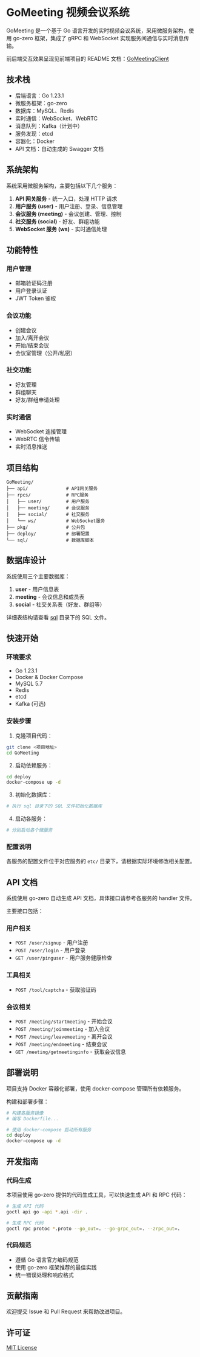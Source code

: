 # GoMeeting 视频会议系统

GoMeeting 是一个基于 Go 语言开发的实时视频会议系统，采用微服务架构，使用 go-zero 框架，集成了 gRPC 和 WebSocket 实现服务间通信与实时消息传输。

前后端交互效果呈现见前端项目的 README 文档：[GoMeetingClient](https://github.com/M00100111/GoMeetingClient)

## 技术栈

- 后端语言：Go 1.23.1
- 微服务框架：go-zero
- 数据库：MySQL、Redis
- 实时通信：WebSocket、WebRTC
- 消息队列：Kafka（计划中）
- 服务发现：etcd
- 容器化：Docker
- API 文档：自动生成的 Swagger 文档

## 系统架构

系统采用微服务架构，主要包括以下几个服务：

1. **API 网关服务** - 统一入口，处理 HTTP 请求
2. **用户服务 (user)** - 用户注册、登录、信息管理
3. **会议服务 (meeting)** - 会议创建、管理、控制
4. **社交服务 (social)** - 好友、群组功能
5. **WebSocket 服务 (ws)** - 实时通信处理

## 功能特性

### 用户管理
- 邮箱验证码注册
- 用户登录认证
- JWT Token 鉴权

### 会议功能
- 创建会议
- 加入/离开会议
- 开始/结束会议
- 会议室管理（公开/私密）

### 社交功能
- 好友管理
- 群组聊天
- 好友/群组申请处理

### 实时通信
- WebSocket 连接管理
- WebRTC 信令传输
- 实时消息推送

## 项目结构

```
GoMeeting/
├── api/              # API网关服务
├── rpcs/             # RPC服务
│   ├── user/         # 用户服务
│   ├── meeting/      # 会议服务
│   ├── social/       # 社交服务
│   └── ws/           # WebSocket服务
├── pkg/              # 公共包
├── deploy/           # 部署配置
└── sql/              # 数据库脚本
```

## 数据库设计

系统使用三个主要数据库：

1. **user** - 用户信息表
2. **meeting** - 会议信息和成员表
3. **social** - 社交关系表（好友、群组等）

详细表结构请查看 [sql](./sql) 目录下的 SQL 文件。

## 快速开始

### 环境要求

- Go 1.23.1
- Docker & Docker Compose
- MySQL 5.7
- Redis
- etcd
- Kafka (可选)

### 安装步骤

1. 克隆项目代码：
```bash
git clone <项目地址>
cd GoMeeting
```

2. 启动依赖服务：
```bash
cd deploy
docker-compose up -d
```

3. 初始化数据库：
```bash
# 执行 sql 目录下的 SQL 文件初始化数据库
```

4. 启动各服务：
```bash
# 分别启动各个微服务
```

### 配置说明

各服务的配置文件位于对应服务的 `etc/` 目录下，请根据实际环境修改相关配置。

## API 文档

系统使用 go-zero 自动生成 API 文档，具体接口请参考各服务的 handler 文件。

主要接口包括：

### 用户相关
- `POST /user/signup` - 用户注册
- `POST /user/login` - 用户登录
- `GET /user/pinguser` - 用户服务健康检查

### 工具相关
- `POST /tool/captcha` - 获取验证码

### 会议相关
- `POST /meeting/startmeeting` - 开始会议
- `POST /meeting/joinmeeting` - 加入会议
- `POST /meeting/leavemeeting` - 离开会议
- `POST /meeting/endmeeting` - 结束会议
- `GET /meeting/getmeetinginfo` - 获取会议信息

## 部署说明

项目支持 Docker 容器化部署，使用 docker-compose 管理所有依赖服务。

构建和部署步骤：

```bash
# 构建各服务镜像
# 编写 Dockerfile...

# 使用 docker-compose 启动所有服务
cd deploy
docker-compose up -d
```

## 开发指南

### 代码生成

本项目使用 go-zero 提供的代码生成工具，可以快速生成 API 和 RPC 代码：

```bash
# 生成 API 代码
goctl api go -api *.api -dir .

# 生成 RPC 代码
goctl rpc protoc *.proto --go_out=. --go-grpc_out=. --zrpc_out=.
```

### 代码规范

- 遵循 Go 语言官方编码规范
- 使用 go-zero 框架推荐的最佳实践
- 统一错误处理和响应格式

## 贡献指南

欢迎提交 Issue 和 Pull Request 来帮助改进项目。

## 许可证

[MIT License](LICENSE)